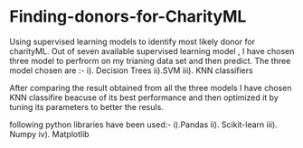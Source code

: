 # Finding-donors-for-CharityML
Using supervised learning models to identify most likely donor for charityML.
Out of seven available  supervised learning model , I have chosen three model to perfrorm on my trianing data set and then predict.
The three model chosen are :-
i). Decision Trees
ii).SVM
iii). KNN classifiers

After comparing the result obtained from all the three models I have chosen KNN classifire beacuse of its best performance and then optimized it by tuning its parameters to better the resuls.

following python libraries have been used:-
i).Pandas
ii). Scikit-learn
iii). Numpy
iv). Matplotlib

 

